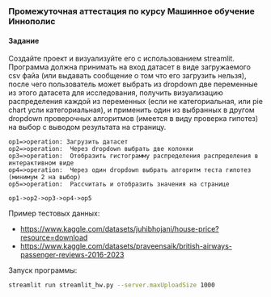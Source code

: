### Промежуточная аттестация по курсу Машинное обучение Иннополис

#### Задание

Создайте проект и визуализуйте его с использованием streamlit. Программа должна
принимать на вход датасет в виде загружаемого csv файа (или выдавать
сообщение о том что его загрузить нельзя), после чего пользователь может
выбрать из dropdown две переменные из этого датасета для исследования,
получить визуализацию распределения каждой из переменных (если не
категориальная, или pie chart усли категориальная), и применить один из
выбранных в другом dropdown проверочных алгоритмов (имеется в виду проверка
гипотез) на выбор с выводом результата на страницу.

```flow
op1=>operation: Загрузить датасет
op2=>operation:  Через dropdown выбрать две колонки
op3=>operation:  Отобразить гистограмму распределения распределения в интерактивном виде
op4=>operation:  Через один dropdown выбрать алгоритм теста гипотез (минимум 2 на выбор)
op5=>operation:  Рассчитать и отобразить значения на странице

op1->op2->op3->op4->op5
```

Пример тестовых данных: 
- https://www.kaggle.com/datasets/juhibhojani/house-price?resource=download
- https://www.kaggle.com/datasets/praveensaik/british-airways-passenger-reviews-2016-2023

Запуск программы:
```bash
streamlit run streamlit_hw.py --server.maxUploadSize 1000
```